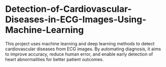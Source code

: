 # Detection-of-Cardiovascular-Diseases-in-ECG-Images-Using-Machine-Learning
This project uses machine learning and deep learning methods to detect cardiovascular diseases from ECG images. By automating diagnosis, it aims to improve accuracy, reduce human error, and enable early detection of heart abnormalities for better patient outcomes.
